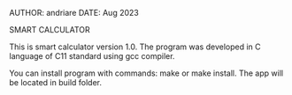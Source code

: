 AUTHOR: andriare
DATE: Aug 2023

SMART CALCULATOR

This is smart calculator version 1.0. The program was developed in C language of C11 standard using gcc compiler.

You can install program with commands: make or make install.
The app will be located in build folder.